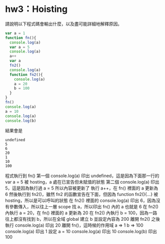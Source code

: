 # hw3：Hoisting

請說明以下程式碼會輸出什麼，以及盡可能詳細地解釋原因。

``` js
var a = 1
function fn(){
  console.log(a)
  var a = 5
  console.log(a)
  a++
  var a
  fn2()
  console.log(a)
  function fn2(){
    console.log(a)
    a = 20
    b = 100
  }
}
fn()
console.log(a)
a = 10
console.log(a)
console.log(b)
```

結果會是
```
undefined
5
6
20
1
10
100
```

程式執行到 fn()
第一個 console.log(a) 印出 undefined，這是因為下面那一行的 var a = 5 被 hosting，a 處在已宣告但未賦值的狀態
第二個 console.log(a) 印出 5，這是因為執行過 a = 5 所以內容被更新了
執行 a++，在 fn() 裡面的 a 更新為 6
然後執行到 fn2()，雖然 fn2 的函數宣告在下面，但因為 function fn2(){...} 被 hosting，所以是可以呼叫的狀態
在 fn2() 裡面的 console.log(a) 印出 6，因為沒有參數傳入，所以往上一層 scope 找 a，所以印出 fn() 內的 a 也就是 6
在 fn2() 內執行 a = 20，在 fn() 裡面的 a 更新為 20
在 fn2() 內執行 b = 100，因為一路往上都沒有找到 b，所以在全域 global 建立 b 並設定內容為 200
離開 fn2() 之後執行 console.log(a) 印出 20
離開 fn()，這時候的作用域 a => 1 b => 100
console.log(a) 印出 1
設定 a = 10
console.log(a) 印出 10
console.log(b) 印出 100

